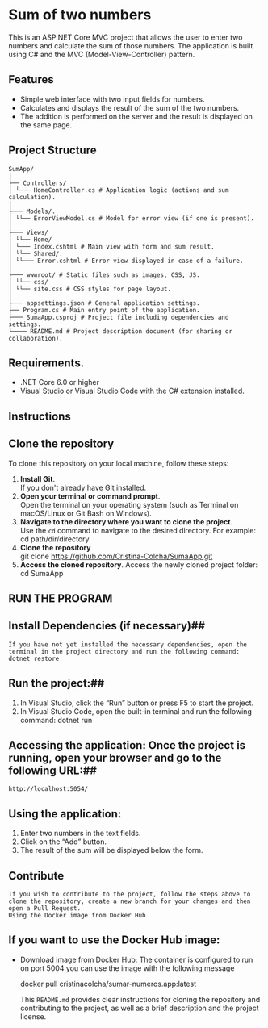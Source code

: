  
# Sum of two numbers
This is an ASP.NET Core MVC project that allows the user to enter two numbers and calculate the sum of those numbers. The application is built using C# and the MVC (Model-View-Controller) pattern.
## Features
- Simple web interface with two input fields for numbers.
- Calculates and displays the result of the sum of the two numbers.
- The addition is performed on the server and the result is displayed on the same page.
## Project Structure
    SumApp/
    │
    ├── Controllers/
    │ └─── HomeController.cs # Application logic (actions and sum calculation).
    │
    ├─── Models/.
    │ └└── ErrorViewModel.cs # Model for error view (if one is present).
    │
    ├─── Views/
    │ └└── Home/
    │ └─── Index.cshtml # Main view with form and sum result.
    │ └└── Shared/.
    │ └└─── Error.cshtml # Error view displayed in case of a failure.
    │
    ├─── wwwroot/ # Static files such as images, CSS, JS.
    │ └└── css/
    │ └└── site.css # CSS styles for page layout.
    │
    ├─── appsettings.json # General application settings.
    ├── Program.cs # Main entry point of the application.
    ├─── SumaApp.csproj # Project file including dependencies and settings.
    └──── README.md # Project description document (for sharing or collaboration).
## Requirements.
- .NET Core 6.0 or higher
- Visual Studio or Visual Studio Code with the C# extension installed.
## Instructions
## Clone the repository
To clone this repository on your local machine, follow these steps:
1. **Install Git**.  
     If you don't already have Git installed.
2. **Open your terminal or command prompt**.  
    Open the terminal on your operating system (such as Terminal on macOS/Linux or Git Bash on Windows).
3. **Navigate to the directory where you want to clone the project**.  
    Use the `cd` command to navigate to the desired directory. For example:
    cd path/dir/directory
4. **Clone the repository**  
   git clone https://github.com/Cristina-Colcha/SumaApp.git
5. **Access the cloned repository**.
    Access the newly cloned project folder:
    cd SumaApp
  
## RUN THE PROGRAM
## Install Dependencies (if necessary)##
    If you have not yet installed the necessary dependencies, open the terminal in the project directory and run the following command:
    dotnet restore
## Run the project:##
1. In Visual Studio, click the “Run” button or press F5 to start the project.
2. In Visual Studio Code, open the built-in terminal and run the following command:
    dotnet run
## Accessing the application: Once the project is running, open your browser and go to the following URL:##
    http://localhost:5054/
## Using the application: 
1. Enter two numbers in the text fields.
2. Click on the “Add” button.
3. The result of the sum will be displayed below the form.
## Contribute
    If you wish to contribute to the project, follow the steps above to clone the repository, create a new branch for your changes and then open a Pull Request.
    Using the Docker image from Docker Hub
## If you want to use the Docker Hub image:

* Download image from Docker Hub:
    The container is configured to run on port 5004 you can use the image with the following message

    docker pull cristinacolcha/sumar-numeros.app:latest

    This `README.md` provides clear instructions for cloning the repository and contributing to the project, as well as a brief description and the project license.

